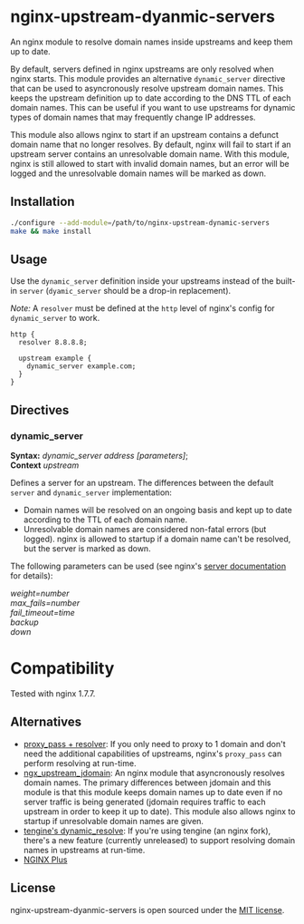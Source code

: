 # nginx-upstream-dyanmic-servers

An nginx module to resolve domain names inside upstreams and keep them up to date.

By default, servers defined in nginx upstreams are only resolved when nginx starts. This module provides an alternative `dynamic_server` directive that can be used to asyncronously resolve upstream domain names. This keeps the upstream definition up to date according to the DNS TTL of each domain names. This can be useful if you want to use upstreams for dynamic types of domain names that may frequently change IP addresses.

This module also allows nginx to start if an upstream contains a defunct domain name that no longer resolves. By default, nginx will fail to start if an upstream server contains an unresolvable domain name. With this module, nginx is still allowed to start with invalid domain names, but an error will be logged and the unresolvable domain names will be marked as down.

## Installation

```sh
./configure --add-module=/path/to/nginx-upstream-dynamic-servers
make && make install
```

## Usage

Use the `dynamic_server` definition inside your upstreams instead of the built-in `server` (`dyamic_server` should be a drop-in replacement).

*Note:* A `resolver` must be defined at the `http` level of nginx's config for `dynamic_server` to work.

```
http {
  resolver 8.8.8.8;

  upstream example {
    dynamic_server example.com;
  }
}
```

## Directives

### dynamic_server

**Syntax:** *dynamic_server address [parameters]*;  
**Context** *upstream*

Defines a server for an upstream. The differences between the default `server` and `dynamic_server` implementation:

- Domain names will be resolved on an ongoing basis and kept up to date according to the TTL of each domain name.
- Unresolvable domain names are considered non-fatal errors (but logged). nginx is allowed to startup if a domain name can't be resolved, but the server is marked as down.

The following parameters can be used (see nginx's [server documentation](http://nginx.org/en/docs/http/ngx_http_upstream_module.html#server) for details):

*weight=number*  
*max_fails=number*  
*fail_timeout=time*  
*backup*  
*down*  

# Compatibility

Tested with nginx 1.7.7.

## Alternatives

- [proxy_pass + resolver](http://nginx.org/en/docs/http/ngx_http_proxy_module.html#proxy_pass): If you only need to proxy to 1 domain and don't need the additional capabilities of upstreams, nginx's `proxy_pass` can perform resolving at run-time.
- [ngx_upstream_jdomain](http://wiki.nginx.org/HttpUpstreamJdomainModule): An nginx module that asyncronously resolves domain names. The primary differences between jdomain and this module is that this module keeps domain names up to date even if no server traffic is being generated (jdomain requires traffic to each upstream in order to keep it up to date). This module also allows nginx to startup if unresolvable domain names are given.
- [tengine's dynamic_resolve](https://github.com/alibaba/tengine/blob/master/docs/modules/ngx_http_upstream_dynamic.md): If you're using tengine (an nginx fork), there's a new feature (currently unreleased) to support resolving domain names in upstreams at run-time.
- [NGINX Plus](http://nginx.com/resources/admin-guide/load-balancer/#resolve)

## License

nginx-upstream-dyanmic-servers is open sourced under the [MIT license](https://github.com/GUI/nginx-upstream-dyanmic-servers/blob/master/LICENSE.txt).
